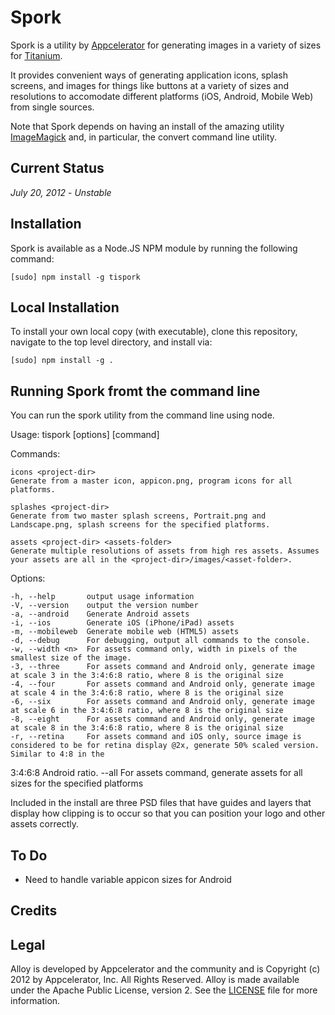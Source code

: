 Spork
=====

Spork is a utility by [Appcelerator](http://www.appcelerator.com) for generating images in a variety of sizes for [Titanium](http://www.appcelerator.com/platform).

It provides convenient ways of generating application icons, splash screens, and images for things like buttons at a variety of sizes and resolutions to accomodate
different platforms (iOS, Android, Mobile Web) from single sources. 

Note that Spork depends on having an install of the amazing utility [ImageMagick](http://www.imagemagick.org) and, in particular, the convert command line utility.

Current Status
--------------

*July 20, 2012* - _Unstable_

Installation
-------------

Spork is available as a Node.JS NPM module by running the following command:

	[sudo] npm install -g tispork

Local Installation
------------------

To install your own local copy (with executable), clone this repository, navigate to the top level directory, and install via:

	[sudo] npm install -g .	

Running Spork fromt the command line
------------------------------------

You can run the spork utility from the command line using node.

  Usage: tispork [options] [command]

  Commands:

    icons <project-dir>
    Generate from a master icon, appicon.png, program icons for all platforms.
    
    splashes <project-dir>
    Generate from two master splash screens, Portrait.png and Landscape.png, splash screens for the specified platforms.
    
    assets <project-dir> <assets-folder>
    Generate multiple resolutions of assets from high res assets. Assumes your assets are all in the <project-dir>/images/<asset-folder>.

  Options:

    -h, --help       output usage information
    -V, --version    output the version number
    -a, --android    Generate Android assets
    -i, --ios        Generate iOS (iPhone/iPad) assets
    -m, --mobileweb  Generate mobile web (HTML5) assets
    -d, --debug      For debugging, output all commands to the console.
    -w, --width <n>  For assets command only, width in pixels of the smallest size of the image.
    -3, --three      For assets command and Android only, generate image at scale 3 in the 3:4:6:8 ratio, where 8 is the original size
    -4, --four       For assets command and Android only, generate image at scale 4 in the 3:4:6:8 ratio, where 8 is the original size
    -6, --six        For assets command and Android only, generate image at scale 6 in the 3:4:6:8 ratio, where 8 is the original size
    -8, --eight      For assets command and Android only, generate image at scale 8 in the 3:4:6:8 ratio, where 8 is the original size
    -r, --retina     For assets command and iOS only, source image is considered to be for retina display @2x, generate 50% scaled version. Similar to 4:8 in the 
3:4:6:8 Android ratio.
    --all            For assets command, generate assets for all sizes for the specified platforms
    
  Included in the install are three PSD files that have guides and layers that display how clipping is to occur so that you can position your logo and other assets correctly.

To Do
-----
- Need to handle variable appicon sizes for Android

Credits
-------

Legal
------

Alloy is developed by Appcelerator and the community and is Copyright (c) 2012 by Appcelerator, Inc. All Rights Reserved.
Alloy is made available under the Apache Public License, version 2.  See the [LICENSE](https://github.com/appcelerator/alloy/blob/master/LICENSE) file for more information.

